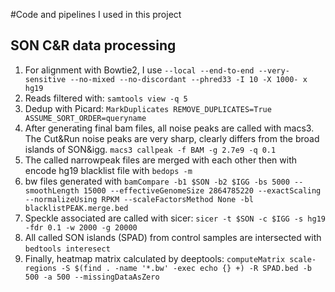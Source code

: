#Code and pipelines I used in this project

## SON C&R data processing

1. For alignment with Bowtie2, I use
`--local --end-to-end --very-sensitive --no-mixed --no-discordant --phred33 -I 10 -X 1000- x hg19`
2. Reads filtered with:
`samtools view -q 5`
3. Dedup with Picard:
`MarkDuplicates REMOVE_DUPLICATES=True ASSUME_SORT_ORDER=queryname`
4. After generating final bam files, all noise peaks are called with macs3. The Cut&Run noise peaks are very sharp, clearly differs from the broad islands of SON&igg.
`macs3 callpeak -f BAM -g 2.7e9 -q 0.1`
5. The called narrowpeak files are merged with each other then with encode hg19 blacklist file with `bedops -m`
6. bw files generated with
`bamCompare -b1 $SON -b2 $IGG -bs 5000 --smoothLength 15000 --effectiveGenomeSize 2864785220 --exactScaling --normalizeUsing RPKM --scaleFactorsMethod None -bl blacklistPEAK.merge.bed`
7. Speckle associated are called with sicer:
`sicer -t $SON -c $IGG -s hg19 -fdr 0.1 -w 2000 -g 20000`
8. All called SON islands (SPAD) from control samples are intersected with `bedtools interesect`
9. Finally, heatmap matrix calculated by deeptools:
`computeMatrix scale-regions -S $(find . -name '*.bw' -exec echo {} +) -R SPAD.bed -b 500 -a 500 --missingDataAsZero`

